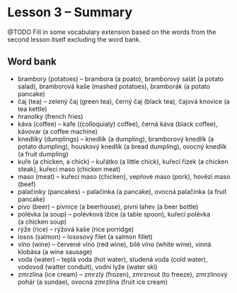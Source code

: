 # Lesson 3 – Summary #

@TODO Fill in some vocabulary extension based on the words from the second lesson itself excluding the word bank.

## Word bank ##

* brambory (potatoes) – brambora (a poato), bramborový salát (a potato salad), bramborová kaše (mashed potatoes), bramborák (a potato pancake)
* čaj (tea) – zelený čaj (green tea), černý čaj (black tea), čajová knovice (a tea kettle)
* hranolky (french fries)
* káva (coffee) – kafe ((colloquialy) coffee), černá káva (black coffee), kávovar (a coffee machine)
* knedlíky (dumplings) – knedlík (a dumpling), bramborový knedlík (a potato dumpling), houskový knedlík (a bread dumpling), ovocný knedlík (a fruit dumpling)
* kuře (a chicken, a chick) – kuřátko (a little chick), kuřecí řízek (a chicken steak), kuřecí maso (chicken meat)
* maso (meat) – kuřecí maso (chicken), vepřové maso (pork), hovězí maso (beef)
* palačinky (pancakes) – palačinka (a pancake), ovocná palačinka (a fruit pancake)
* pivo (beer) – pivnice (a beerhouse), pivní lahev (a beer bottle)
* polévka (a soup) – polévková lžíce (a table spoon), kuřecí polévka (a chicken soup)
* rýže (rice) – rýžová kaše (rice porridge)
* losos (salmon) – lososový filet (a salmon fillet)
* víno (wine) – červené víno (red wine), bílé víno (white wine), vinná klobása (a wine sausage)
* voda (water) – teplá voda (hot water), studená voda (cold water), vodovod (watter conduit), vodní lyže (water ski)
* zmrzlina (ice cream) – zmrzlý (frozen), zmrznout (to freeze), zmrzlinový pohár (a sundae), ovocná zmrzlina (fruit ice cream)
